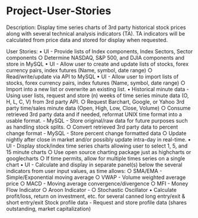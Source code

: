 # Project-User-Stories
Description:
Display time series charts of 3rd party historical stock prices along with several technical analysis indicators (TA).  TA indicators will be calculated from price data and stored for display when requested.

User Stories:
	• UI - Provide lists of Index components, Index Sectors, Sector components
		○ Determine NASDAQ, S&P 500, and DJIA components and store in MySQL 
	• UI - Allow user to create and update lists of stocks, forex currency pairs, index futures (Name, symbol, date range)
		○ Read/write/update via API to MySQL
	• UI - Allow user to import lists of stocks, forex currency pairs, index futures (Name, symbol, date range)
		○ Import into a new list or overwrite an existing list.
	• Historical minute data - Using user lists, request and store (n) weeks of time series minute data (O, H, L, C, V) from 3rd party API.
		○ Request Barchart, Google, or Yahoo 3rd party time/sales minute data (Open, High, Low, Close, Volume)
		○ Consume retrieved 3rd party data and if needed, reformat UNIX time format into a usable format.
			- MySQL - Store original/raw data for future purposes such as handling stock splits.
		○ Convert retrieved 3rd party data to percent change format
			- MySQL - Store percent change formatted data
		○ Update nightly after close in market and/or possibly update intra-day in real-time.
	• UI - Display stock/index time series charts allowing user to select 1, 5, and 15 minute charts
		○ Use open source charting package just as highcharts or googlecharts
		○ If time permits, allow for multiple times series on a single chart 
	• UI - Calculate and display in separate panel(s) below the several indicators from user input values, as time allows:
		○ SMA/EMA - Simple/Exponential moving average 
		○ VWAP - Volume weighted average price
		○ MACD - Moving average convergence/divergence
		○ MFI - Money Flow Indicator
		○ Aroon Indicator - 
		○ Stochastic Oscillator
	• Calculate profit/loss, return on investment, etc. for several canned long entry/exit & short entry/exit 
Stock profile data - Request and store profile data (shares outstanding, market capitalization) 

